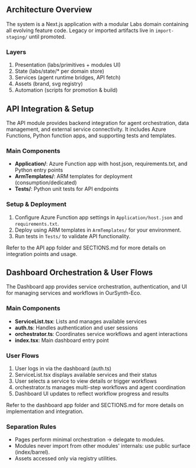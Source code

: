 
## Architecture Overview

The system is a Next.js application with a modular Labs domain containing all evolving feature code. Legacy or imported artifacts live in `import-staging/` until promoted.

### Layers

1. Presentation (labs/primitives + modules UI)
2. State (labs/state/* per domain store)
3. Services (agent runtime bridges, API fetch)
4. Assets (brand, svg registry)
5. Automation (scripts for promotion & build)

## API Integration & Setup

The API module provides backend integration for agent orchestration, data management, and external service connectivity. It includes Azure Functions, Python function apps, and supporting tests and templates.

### Main Components

- **Application/**: Azure Function app with host.json, requirements.txt, and Python entry points
- **ArmTemplates/**: ARM templates for deployment (consumption/dedicated)
- **Tests/**: Python unit tests for API endpoints

### Setup & Deployment

1. Configure Azure Function app settings in `Application/host.json` and `requirements.txt`.
2. Deploy using ARM templates in `ArmTemplates/` for your environment.
3. Run tests in `Tests/` to validate API functionality.

Refer to the API app folder and SECTIONS.md for more details on integration points and usage.

## Dashboard Orchestration & User Flows

The Dashboard app provides service orchestration, authentication, and UI for managing services and workflows in OurSynth-Eco.

### Main Components

- **ServiceList.tsx**: Lists and manages available services
- **auth.ts**: Handles authentication and user sessions
- **orchestrator.ts**: Coordinates service workflows and agent interactions
- **index.tsx**: Main dashboard entry point

### User Flows

1. User logs in via the dashboard (auth.ts)
2. ServiceList.tsx displays available services and their status
3. User selects a service to view details or trigger workflows
4. orchestrator.ts manages multi-step workflows and agent coordination
5. Dashboard UI updates to reflect workflow progress and results

Refer to the dashboard app folder and SECTIONS.md for more details on implementation and integration.

### Separation Rules

- Pages perform minimal orchestration → delegate to modules.
- Modules never import from other modules' internals: use public surface (index/barrel).
- Assets accessed only via registry utilities.
